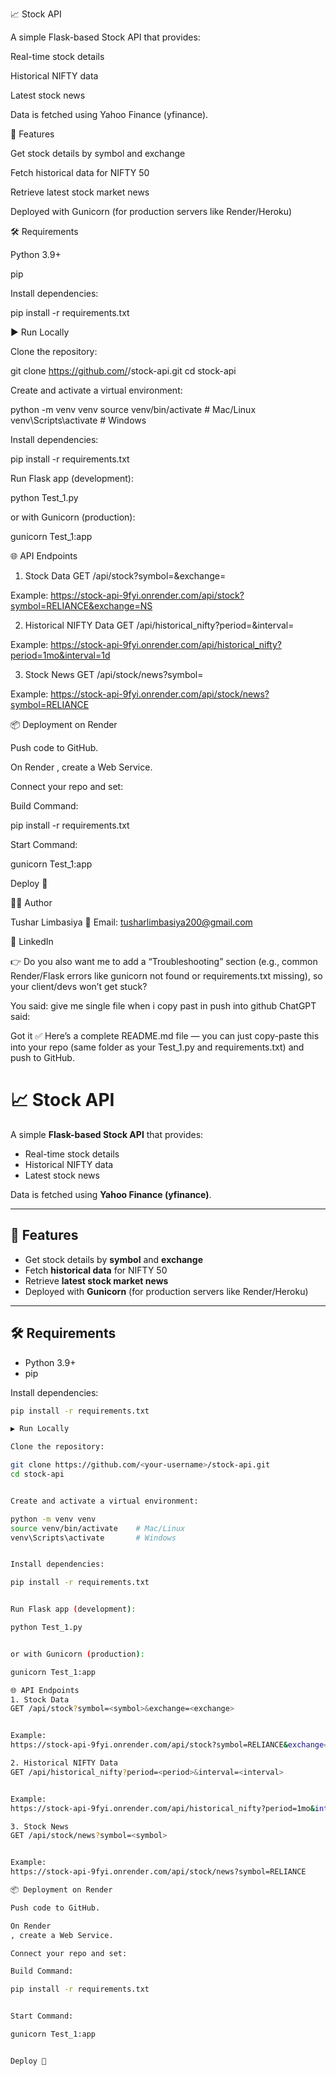 📈 Stock API

A simple Flask-based Stock API that provides:

Real-time stock details

Historical NIFTY data

Latest stock news

Data is fetched using Yahoo Finance (yfinance).

🚀 Features

Get stock details by symbol and exchange

Fetch historical data for NIFTY 50

Retrieve latest stock market news

Deployed with Gunicorn (for production servers like Render/Heroku)

🛠 Requirements

Python 3.9+

pip

Install dependencies:

pip install -r requirements.txt

▶️ Run Locally

Clone the repository:

git clone https://github.com/<your-username>/stock-api.git
cd stock-api


Create and activate a virtual environment:

python -m venv venv
source venv/bin/activate    # Mac/Linux
venv\Scripts\activate       # Windows


Install dependencies:

pip install -r requirements.txt


Run Flask app (development):

python Test_1.py


or with Gunicorn (production):

gunicorn Test_1:app

🌐 API Endpoints
1. Stock Data
GET /api/stock?symbol=<symbol>&exchange=<exchange>


Example:
https://stock-api-9fyi.onrender.com/api/stock?symbol=RELIANCE&exchange=NS

2. Historical NIFTY Data
GET /api/historical_nifty?period=<period>&interval=<interval>


Example:
https://stock-api-9fyi.onrender.com/api/historical_nifty?period=1mo&interval=1d

3. Stock News
GET /api/stock/news?symbol=<symbol>


Example:
https://stock-api-9fyi.onrender.com/api/stock/news?symbol=RELIANCE

📦 Deployment on Render

Push code to GitHub.

On Render
, create a Web Service.

Connect your repo and set:

Build Command:

pip install -r requirements.txt


Start Command:

gunicorn Test_1:app


Deploy 🚀

👨‍💻 Author

Tushar Limbasiya
📧 Email: tusharlimbasiya200@gmail.com

🔗 LinkedIn

👉 Do you also want me to add a “Troubleshooting” section (e.g., common Render/Flask errors like gunicorn not found or requirements.txt missing), so your client/devs won’t get stuck?

You said:
give me  single file when i copy past in push into github
ChatGPT said:

Got it ✅
Here’s a complete README.md file — you can just copy-paste this into your repo (same folder as your Test_1.py and requirements.txt) and push to GitHub.

# 📈 Stock API  

A simple **Flask-based Stock API** that provides:  
- Real-time stock details  
- Historical NIFTY data  
- Latest stock news  

Data is fetched using **Yahoo Finance (yfinance)**.  

---

## 🚀 Features  

- Get stock details by **symbol** and **exchange**  
- Fetch **historical data** for NIFTY 50  
- Retrieve **latest stock market news**  
- Deployed with **Gunicorn** (for production servers like Render/Heroku)  

---

## 🛠 Requirements  

- Python 3.9+  
- pip  

Install dependencies:  
```bash
pip install -r requirements.txt

▶️ Run Locally

Clone the repository:

git clone https://github.com/<your-username>/stock-api.git
cd stock-api


Create and activate a virtual environment:

python -m venv venv
source venv/bin/activate    # Mac/Linux
venv\Scripts\activate       # Windows


Install dependencies:

pip install -r requirements.txt


Run Flask app (development):

python Test_1.py


or with Gunicorn (production):

gunicorn Test_1:app

🌐 API Endpoints
1. Stock Data
GET /api/stock?symbol=<symbol>&exchange=<exchange>


Example:
https://stock-api-9fyi.onrender.com/api/stock?symbol=RELIANCE&exchange=NS

2. Historical NIFTY Data
GET /api/historical_nifty?period=<period>&interval=<interval>


Example:
https://stock-api-9fyi.onrender.com/api/historical_nifty?period=1mo&interval=1d

3. Stock News
GET /api/stock/news?symbol=<symbol>


Example:
https://stock-api-9fyi.onrender.com/api/stock/news?symbol=RELIANCE

📦 Deployment on Render

Push code to GitHub.

On Render
, create a Web Service.

Connect your repo and set:

Build Command:

pip install -r requirements.txt


Start Command:

gunicorn Test_1:app


Deploy 🚀